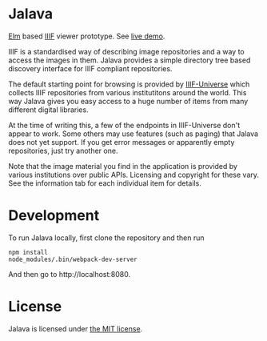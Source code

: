 Jalava
======

[Elm](https://elm-lang.org/) based [IIIF](https://iiif.io/) viewer prototype. See [live demo](http://iiif.durham.ac.uk/jalava/universe.html).

IIIF is a standardised way of describing image repositories and a way to access the images in them. Jalava provides a simple directory tree based discovery interface for IIIF compliant repositories.

The default starting point for browsing is provided by [IIIF-Universe](https://github.com/ryanfb/iiif-universe) which collects IIIF repositories from various institutitons around the world. This way Jalava gives you easy access to a huge number of items from many different digital libraries.

At the time of writing this, a few of the endpoints in IIIF-Universe don't appear to work. Some others may use features (such as paging) that Jalava does not yet support. If you get error messages or apparently empty repositories, just try another one.

Note that the image material you find in the application is provided by various institutions over public APIs. Licensing and copyright for these vary. See the information tab for each individual item for details.

Development
===========

To run Jalava locally, first clone the repository and then run

```
npm install
node_modules/.bin/webpack-dev-server
```

And then go to http://localhost:8080.

License
=======

Jalava is licensed under [the MIT license](LICENSE).
